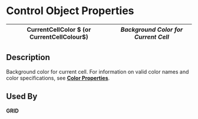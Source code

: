 # Control Object Properties

**CurrentCellColor $ (or CurrentCellColour$)** |  **_Background Color for Current Cell_**  
---|---  
  
## Description

Background color for current cell. For information on valid color names and color specifications, see **[Color Properties](../control_object_properties/colour_properties.md)**.

## Used By

**GRID**
